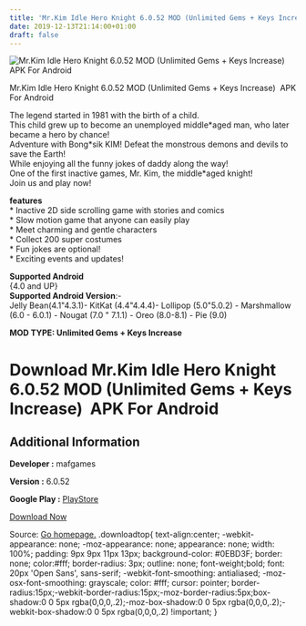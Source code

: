```yaml
---
title: 'Mr.Kim Idle Hero Knight 6.0.52 MOD (Unlimited Gems + Keys Increase)  APK For Android'
date: 2019-12-13T21:14:00+01:00
draft: false
---
```


![Mr.Kim Idle Hero Knight 6.0.52 MOD (Unlimited Gems + Keys Increase)  APK For Android](https://i1.wp.com/apkhome.net/wp-content/uploads/2019/12/Mr.Kim-Idle-Hero-Knight.png "Mr.Kim Idle Hero Knight 6.0.52 MOD (Unlimited Gems + Keys Increase)  APK For Android")

  

Mr.Kim Idle Hero Knight 6.0.52 MOD (Unlimited Gems + Keys Increase)  APK For Android

The legend started in 1981 with the birth of a child.  
This child grew up to become an unemployed middle\*aged man, who later became a hero by chance!  
Adventure with Bong\*sik KIM! Defeat the monstrous demons and devils to save the Earth!  
While enjoying all the funny jokes of daddy along the way!  
One of the first inactive games, Mr. Kim, the middle\*aged knight!  
Join us and play now!

**features**  
\* Inactive 2D side scrolling game with stories and comics  
\* Slow motion game that anyone can easily play  
\* Meet charming and gentle characters  
\* Collect 200 super costumes  
\* Fun jokes are optional!  
\* Exciting events and updates!

**Supported Android**  
{4.0 and UP}  
**Supported Android Version**:-  
Jelly Bean(4.1"4.3.1)- KitKat (4.4"4.4.4)- Lollipop (5.0"5.0.2) - Marshmallow (6.0 - 6.0.1) - Nougat (7.0 " 7.1.1) - Oreo (8.0-8.1) - Pie (9.0)

**MOD TYPE: Unlimited Gems + Keys Increase**

Download Mr.Kim Idle Hero Knight 6.0.52 MOD (Unlimited Gems + Keys Increase)  APK For Android
==============================================================================================

Additional Information
----------------------

**Developer :** mafgames

**Version :** 6.0.52

**Google Play :** [PlayStore](https://play.google.com/store/apps/details?id=com.maf.moneyhero)

  

[Download Now](https://store4app.co/post/mr-kim-idle-hero-knight-6-0-52-mod-unlimited-gems-keys-increase-apk-for-android_1576251886)

  
Source: [Go homepage.](https://store4app.co/post/mr-kim-idle-hero-knight-6-0-52-mod-unlimited-gems-keys-increase-apk-for-android_1576251886) .downloadtop{ text-align:center; -webkit-appearance: none; -moz-appearance: none; appearance: none; width: 100%; padding: 9px 9px 11px 13px; background-color: #0EBD3F; border: none; color:#fff; border-radius: 3px; outline: none; font-weight;bold; font: 20px 'Open Sans', sans-serif; -webkit-font-smoothing: antialiased; -moz-osx-font-smoothing: grayscale; color: #fff; cursor: pointer; border-radius:15px;-webkit-border-radius:15px;-moz-border-radius:5px;box-shadow:0 0 5px rgba(0,0,0,.2);-moz-box-shadow:0 0 5px rgba(0,0,0,.2);-webkit-box-shadow:0 0 5px rgba(0,0,0,.2) !important; }